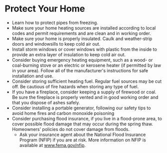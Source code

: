 # Protect Your Home

- Learn how to protect pipes from freezing.
- Make sure your home heating sources are installed according to local codes and permit requirements and are clean and in working order.
- Make sure your home is properly insulated. Caulk and weather-strip doors and windowsills to keep cold air out.
- Install storm windows or cover windows with plastic from the inside to provide an extra layer of insulation to keep cold air out.
- Consider buying emergency heating equipment, such as a wood- or coal-burning stove or an electric or kerosene heater (if permitted by law in your area). Follow all of the manufacturer's instructions for safe installation and use.
- Consider storing sufficient heating fuel. Regular fuel sources may be cut off. Be cautious of fire hazards when storing any type of fuel.
- If you have a fireplace, consider keeping a supply of firewood or coal. Be sure the fireplace is properly vented and in good working order and that you dispose of ashes safely.
- Consider installing a portable generator, following our safety tips to avoid home fires and carbon monoxide poisoning
- Consider purchasing flood insurance, if you live in a flood-prone area, to cover possible flood damage that may occur during the spring thaw. Homeowners' policies do not cover damage from floods. 
    - Ask your insurance agent about the National Flood Insurance Program (NFIP) if you are at risk. More information on NFIP is available at www.fema.gov/nfip.